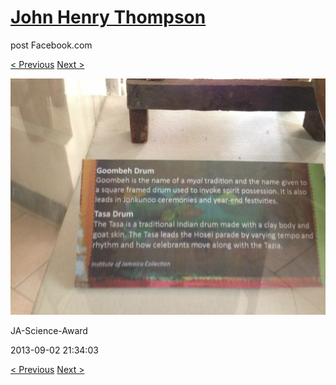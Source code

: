 # [John Henry Thompson](../README.md)
post Facebook.com

[< Previous](2013-09-02-27.md) [Next >](2013-09-02-29.md)

[![](../media/2013-09-02/JA-Science-Award-17.jpg)](../README.md)

JA-Science-Award

2013-09-02 21:34:03

[< Previous](2013-09-02-27.md) [Next >](2013-09-02-29.md)